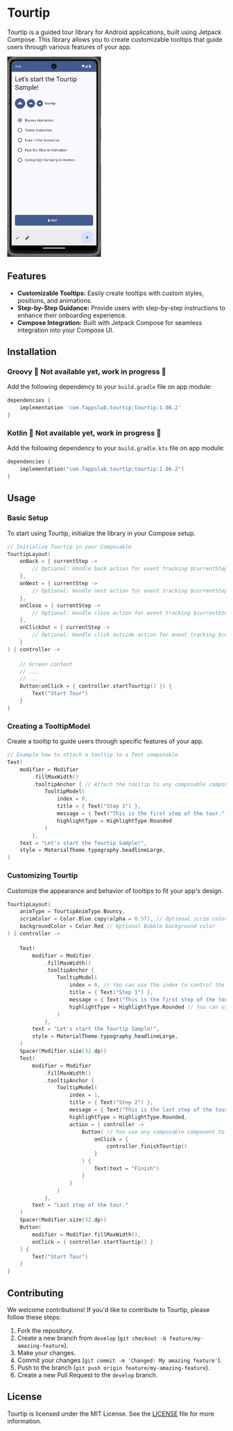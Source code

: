 # Tourtip

Tourtip is a guided tour library for Android applications, built using Jetpack Compose. This library
allows you to create customizable tooltips that guide users through various features of your
app.

![tourtip-sample.gif](doc/screen/tourtip-sample.gif)

## Features
- **Customizable Tooltips:** Easily create tooltips with custom styles, positions, and animations.
- **Step-by-Step Guidance:** Provide users with step-by-step instructions to enhance their
  onboarding experience.
- **Compose Integration:** Built with Jetpack Compose for seamless integration into your Compose UI.

<!-- start dependency -->
## Installation

### Groovy 🚧 Not available yet, work in progress 🚧
Add the following dependency to your `build.gradle` file on app module:

```gradle
dependencies {
    implementation 'com.fappslab.tourtip:tourtip:1.06.2'
}
```

### Kotlin 🚧 Not available yet, work in progress 🚧
Add the following dependency to your `build.gradle.kts` file on app module:

```kotlin
dependencies {
    implementation("com.fappslab.tourtip:tourtip:1.06.2")
}
```
<!-- end dependency -->

## Usage

### Basic Setup
To start using Tourtip, initialize the library in your Compose setup.

```kotlin
// Initialize Tourtip in your Composable
TourtipLayout(
    onBack = { currentStep ->
        // Optional: Handle back action for event tracking $currentStep
    },
    onNext = { currentStep ->
        // Optional: Handle next action for event tracking $currentStep
    },
    onClose = { currentStep ->
        // Optional: Handle close action for event tracking $currentStep
    },
    onClickOut = { currentStep ->
        // Optional: Handle click outside action for event tracking $currentStep
    }
) { controller ->

    // Screen content
    // ...
    // ...
    Button(onClick = { controller.startTourtip() }) {
        Text("Start Tour")
    }
}
```

### Creating a TooltipModel
Create a tooltip to guide users through specific features of your app.

```kotlin
// Example how to attach a tooltip to a Text composable
Text(
    modifier = Modifier
        .fillMaxWidth()
        .tooltipAnchor { // Attach the tooltip to any composable component.
            TooltipModel(
                index = 0,
                title = { Text("Step 1") },
                message = { Text("This is the first step of the tour.") },
                highlightType = HighlightType.Rounded
            )
        },
    text = "Let's start the Tourtip Sample!",
    style = MaterialTheme.typography.headlineLarge,
)
```

### Customizing Tourtip
Customize the appearance and behavior of tooltips to fit your app's design.

```kotlin
TourtipLayout(
    animType = TourtipAnimType.Bouncy,
    scrimColor = Color.Blue.copy(alpha = 0.5f), // Optional scrim color
    backgroundColor = Color.Red // Optional Bobble background color
) { controller ->

    Text(
        modifier = Modifier
            .fillMaxWidth()
            .tooltipAnchor {
                TooltipModel(
                    index = 0, // You can use the index to control the order of the balloons. The index does not need to be sequential but must be unique and positive.
                    title = { Text("Step 1") },
                    message = { Text("This is the first step of the tour.") },
                    highlightType = HighlightType.Rounded // You can use the HighlightType to define the shape of the highlight: Rectangle, Rounded, Circle, or Custom.
                )
            },
        text = "Let's start the Tourtip Sample!",
        style = MaterialTheme.typography.headlineLarge,
    )
    Spacer(Modifier.size(32.dp))
    Text(
        modifier = Modifier
            .fillMaxWidth()
            .tooltipAnchor {
                TooltipModel(
                    index = 1,
                    title = { Text("Step 2") },
                    message = { Text("This is the last step of the tour.") },
                    highlightType = HighlightType.Rounded,
                    action = { controller ->
                        Button( // You use any composable component to define the action of the last tooltip.
                            onClick = {
                                controller.finishTourtip()
                            }
                        ) {
                            Text(text = "Finish")
                        }
                    }
                )
            },
        text = "Last step of the tour."
    )
    Spacer(Modifier.size(32.dp))
    Button(
        modifier = Modifier.fillMaxWidth(),
        onClick = { controller.startTourtip() }
    ) {
        Text("Start Tour")
    }
}
```

## Contributing
We welcome contributions! If you'd like to contribute to Tourtip, please follow these steps:

1. Fork the repository.
2. Create a new branch from `develop` (`git checkout -b feature/my-amazing-feature`).
3. Make your changes.
4. Commit your changes (`git commit -m 'Changed: My amazing feature'`).
5. Push to the branch (`git push origin feature/my-amazing-feature`).
6. Create a new Pull Request to the `develop` branch.

## License
Tourtip is licensed under the MIT License. See the [LICENSE](LICENSE) file for more information.
